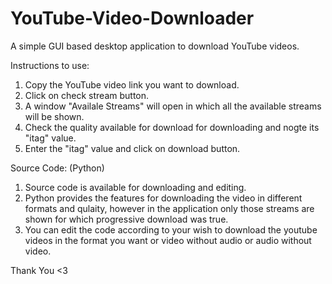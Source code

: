 # YouTube-Video-Downloader
A simple GUI based desktop application to download YouTube videos.

Instructions to use:
1. Copy the YouTube video link you want to download.
2. Click on check stream button.
3. A window "Availale Streams" will open in which all the available streams will be shown.
4. Check the quality available for download for downloading and nogte its "itag" value.
5. Enter the "itag" value and click on download button.

Source Code: (Python)
1. Source code is available for downloading and editing.
2. Python provides the features for downloading the video in different formats and qulaity,
   however in the application only those streams are shown for which progressive download
   was true.
3. You can edit the code according to your wish to download the youtube videos in the format
   you want or video without audio or audio without video.

Thank You <3
